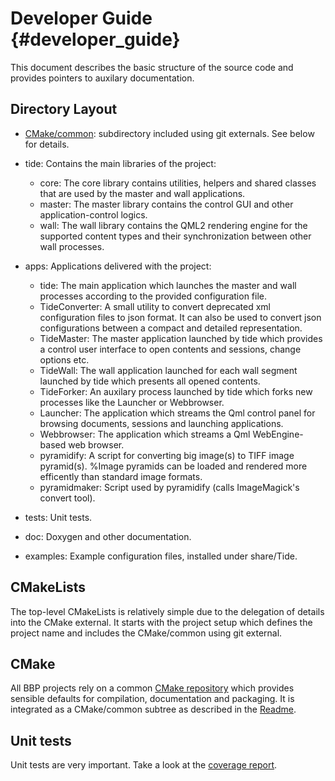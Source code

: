 Developer Guide {#developer_guide}
============

This document describes the basic structure of the source code and provides
pointers to auxilary documentation.

## Directory Layout

* [CMake/common](https://github.com/Eyescale/CMake#readme): subdirectory
  included using git externals. See below for details.
* tide: Contains the main libraries of the project:
  * core: The core library contains utilities, helpers and shared classes that
          are used by the master and wall applications.
  * master: The master library contains the control GUI and other
            application-control logics.
  * wall: The wall library contains the QML2 rendering engine for the supported
          content types and their synchronization between other wall processes.
* apps: Applications delivered with the project:
  * tide: The main application which launches the master and wall processes
          according to the provided configuration file.
  * TideConverter: A small utility to convert deprecated xml configuration files
                   to json format. It can also be used to convert json
                   configurations between a compact and detailed representation.
  * TideMaster: The master application launched by tide which provides a control
                user interface to open contents and sessions, change options etc.
  * TideWall: The wall application launched for each wall segment launched by
              tide which presents all opened contents.
  * TideForker: An auxilary process launched by tide which forks new processes
                like the Launcher or Webbrowser.
  * Launcher: The application which streams the Qml control panel for browsing
              documents, sessions and launching applications.
  * Webbrowser: The application which streams a Qml WebEngine-based web browser.
  * pyramidify: A script for converting big image(s) to TIFF image pyramid(s).
                %Image pyramids can be loaded and rendered more efficently than
                standard image formats.
  * pyramidmaker: Script used by pyramidify (calls ImageMagick's convert tool).

* tests: Unit tests.
* doc: Doxygen and other documentation.
* examples: Example configuration files, installed under share/Tide.

## CMakeLists

The top-level CMakeLists is relatively simple due to the delegation of
details into the CMake external. It starts with the project setup which
defines the project name and includes the CMake/common using git external.

## CMake

All BBP projects rely on a common
[CMake repository](https://github.com/Eyescale/CMake) which provides
sensible defaults for compilation, documentation and packaging. It is
integrated as a CMake/common subtree as described in the
[Readme](https://github.com/Eyescale/CMake#readme).

## Unit tests

Unit tests are very important. Take a look at the
[coverage report](CoverageReport/index.html).
